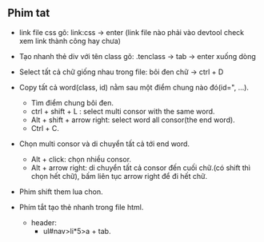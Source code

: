 ## Phim tat
+ link file css gõ: link:css -> enter (link file nào phải vào devtool check xem link thành công hay chưa)

+ Tạo nhanh thẻ div với tên class gõ: .tenclass -> tab -> enter xuống dòng

+ Select tất cả chữ giống nhau trong file: bôi đen chữ -> ctrl + D

+ Copy tất cả word(class, id) nằm sau một điểm chung nào đó(id=", ...).
    + Tìm điểm chung bôi đen. 
    + ctrl + shift + L : select multi consor with the same word.
    + Alt + shift + arrow right: select word all consor(the end word).
    + Ctrl + C.

+ Chọn multi consor và di chuyển tất cả tới end word.
    + Alt + click: chọn nhiều consor.
    + Alt + arrow right: di chuyển tất cả consor đến cuối chữ.(có shift thì chọn hết chữ), bấm liên tục arrow right để đi hết chữ.

+ Phim shift them lua chon.

+ Phím tắt tạo thẻ nhanh trong file html.
    + header:
        + ul#nav>li*5>a + tab.
